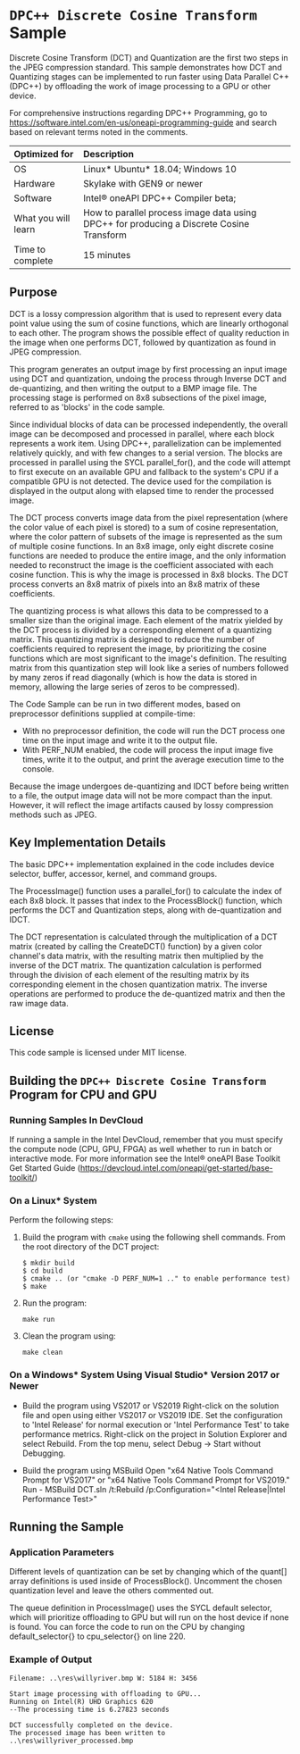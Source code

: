 # `DPC++ Discrete Cosine Transform` Sample

Discrete Cosine Transform (DCT) and Quantization are the first two steps in the JPEG compression standard. This sample demonstrates how DCT and Quantizing stages can be implemented to run faster using Data Parallel C++ (DPC++) by offloading the work of image processing to a GPU or other device.

For comprehensive instructions regarding DPC++ Programming, go to https://software.intel.com/en-us/oneapi-programming-guide and search based on relevant terms noted in the comments.

| Optimized for                       | Description
|:---                               |:---
| OS                                | Linux* Ubuntu* 18.04; Windows 10
| Hardware                          | Skylake with GEN9 or newer
| Software                          | Intel&reg; oneAPI DPC++ Compiler beta;
| What you will learn               | How to parallel process image data using DPC++ for producing a Discrete Cosine Transform
| Time to complete                  | 15 minutes


## Purpose

DCT is a lossy compression algorithm that is used to represent every data point value using the sum of cosine functions, which are linearly orthogonal to each other. The program shows the possible effect of quality reduction in the image when one performs DCT, followed by quantization as found in JPEG compression.

This program generates an output image by first processing an input image using DCT and quantization, undoing the process through Inverse DCT and de-quantizing, and then writing the output to a BMP image file. The processing stage is performed on 8x8 subsections of the pixel image, referred to as 'blocks' in the code sample.

Since individual blocks of data can be processed independently, the overall image can be decomposed and processed in parallel, where each block represents a work item. Using DPC++, parallelization can be implemented relatively quickly, and with few changes to a serial version. The blocks are processed in parallel using the SYCL parallel_for(), and the code will attempt to first execute on an available GPU and fallback to the system's CPU if a compatible GPU is not detected. The device used for the compilation is displayed in the output along with elapsed time to render the processed image.

The DCT process converts image data from the pixel representation (where the color value of each pixel is stored) to a sum of cosine representation, where the color pattern of subsets of the image is represented as the sum of multiple cosine functions. In an 8x8 image, only eight discrete cosine functions are needed to produce the entire image, and the only information needed to reconstruct the image is the coefficient associated with each cosine function. This is why the image is processed in 8x8 blocks. The DCT process converts an 8x8 matrix of pixels into an 8x8 matrix of these coefficients.

The quantizing process is what allows this data to be compressed to a smaller size than the original image. Each element of the matrix yielded by the DCT process is divided by a corresponding element of a quantizing matrix. This quantizing matrix is designed to reduce the number of coefficients required to represent the image, by prioritizing the cosine functions which are most significant to the image's definition. The resulting matrix from this quantization step will look like a series of numbers followed by many zeros if read diagonally (which is how the data is stored in memory, allowing the large series of zeros to be compressed).

The Code Sample can be run in two different modes, based on preprocessor definitions supplied at compile-time: 

* With no preprocessor definition, the code will run the DCT process one time on the input image and write it to the output file. 
* With PERF_NUM enabled, the code will process the input image five times, write it to the output, and print the average execution time to the console.

Because the image undergoes de-quantizing and IDCT before being written to a file, the output image data will not be more compact than the input. However, it will reflect the image artifacts caused by lossy compression methods such as JPEG.


## Key Implementation Details 

The basic DPC++ implementation explained in the code includes device selector, buffer, accessor, kernel, and command groups.

The ProcessImage() function uses a parallel_for() to calculate the index of each 8x8 block. It passes that index to the ProcessBlock() function, which performs the DCT and Quantization steps, along with de-quantization and IDCT. 

The DCT representation is calculated through the multiplication of a DCT matrix (created by calling the CreateDCT() function) by a given color channel's data matrix, with the resulting matrix then multiplied by the inverse of the DCT matrix. The quantization calculation is performed through the division of each element of the resulting matrix by its corresponding element in the chosen quantization matrix. The inverse operations are performed to produce the de-quantized matrix and then the raw image data.

 
## License  

This code sample is licensed under MIT license. 


## Building the `DPC++ Discrete Cosine Transform` Program for CPU and GPU

### Running Samples In DevCloud
If running a sample in the Intel DevCloud, remember that you must specify the compute node (CPU, GPU, FPGA) as well whether to run in batch or interactive mode. For more information see the Intel® oneAPI Base Toolkit Get Started Guide (https://devcloud.intel.com/oneapi/get-started/base-toolkit/)

### On a Linux* System
Perform the following steps:
1. Build the program with `cmake` using the following shell commands.
    From the root directory of the DCT project:
    ``` 
    $ mkdir build
    $ cd build
    $ cmake .. (or "cmake -D PERF_NUM=1 .." to enable performance test)
    $ make
    ```

2. Run the program:
    ```
    make run
    ```

3. Clean the program using:
    ```
    make clean
    ```

### On a Windows* System Using Visual Studio* Version 2017 or Newer
* Build the program using VS2017 or VS2019
      Right-click on the solution file and open using either VS2017 or VS2019 IDE.
      Set the configuration to 'Intel Release' for normal execution or 'Intel Performance Test' to take performance metrics.
      Right-click on the project in Solution Explorer and select Rebuild.
      From the  top menu, select Debug -> Start without Debugging.

* Build the program using MSBuild
      Open "x64 Native Tools Command Prompt for VS2017" or "x64 Native Tools Command Prompt for VS2019."
      Run - MSBuild DCT.sln /t:Rebuild /p:Configuration="<Intel Release|Intel Performance Test>"


## Running the Sample

### Application Parameters 
Different levels of quantization can be set by changing which of the quant[] array definitions is used inside of ProcessBlock(). Uncomment the chosen quantization level and leave the others commented out.

The queue definition in ProcessImage() uses the SYCL default selector, which will prioritize offloading to GPU but will run on the host device if none is found. You can force the code to run on the CPU by changing default_selector{} to cpu_selector{} on line 220.

### Example of Output
```
Filename: ..\res\willyriver.bmp W: 5184 H: 3456

Start image processing with offloading to GPU...
Running on Intel(R) UHD Graphics 620
--The processing time is 6.27823 seconds

DCT successfully completed on the device.
The processed image has been written to ..\res\willyriver_processed.bmp
```